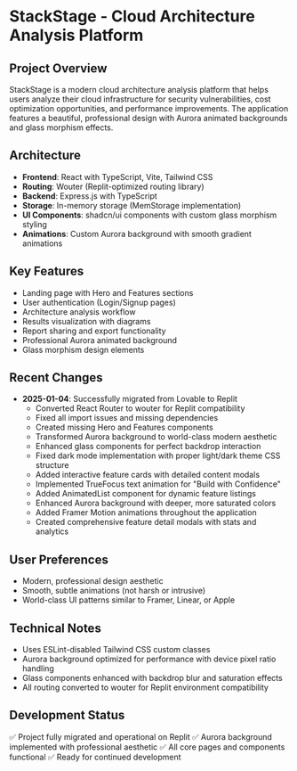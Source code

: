 # StackStage - Cloud Architecture Analysis Platform

## Project Overview
StackStage is a modern cloud architecture analysis platform that helps users analyze their cloud infrastructure for security vulnerabilities, cost optimization opportunities, and performance improvements. The application features a beautiful, professional design with Aurora animated backgrounds and glass morphism effects.

## Architecture
- **Frontend**: React with TypeScript, Vite, Tailwind CSS
- **Routing**: Wouter (Replit-optimized routing library)
- **Backend**: Express.js with TypeScript
- **Storage**: In-memory storage (MemStorage implementation)
- **UI Components**: shadcn/ui components with custom glass morphism styling
- **Animations**: Custom Aurora background with smooth gradient animations

## Key Features
- Landing page with Hero and Features sections
- User authentication (Login/Signup pages)
- Architecture analysis workflow
- Results visualization with diagrams
- Report sharing and export functionality
- Professional Aurora animated background
- Glass morphism design elements

## Recent Changes
- **2025-01-04**: Successfully migrated from Lovable to Replit
  - Converted React Router to wouter for Replit compatibility
  - Fixed all import issues and missing dependencies
  - Created missing Hero and Features components
  - Transformed Aurora background to world-class modern aesthetic
  - Enhanced glass components for perfect backdrop interaction
  - Fixed dark mode implementation with proper light/dark theme CSS structure
  - Added interactive feature cards with detailed content modals
  - Implemented TrueFocus text animation for "Build with Confidence"
  - Added AnimatedList component for dynamic feature listings
  - Enhanced Aurora background with deeper, more saturated colors
  - Added Framer Motion animations throughout the application
  - Created comprehensive feature detail modals with stats and analytics

## User Preferences
- Modern, professional design aesthetic
- Smooth, subtle animations (not harsh or intrusive)
- World-class UI patterns similar to Framer, Linear, or Apple

## Technical Notes
- Uses ESLint-disabled Tailwind CSS custom classes
- Aurora background optimized for performance with device pixel ratio handling
- Glass components enhanced with backdrop blur and saturation effects
- All routing converted to wouter for Replit environment compatibility

## Development Status
✅ Project fully migrated and operational on Replit
✅ Aurora background implemented with professional aesthetic
✅ All core pages and components functional
✅ Ready for continued development